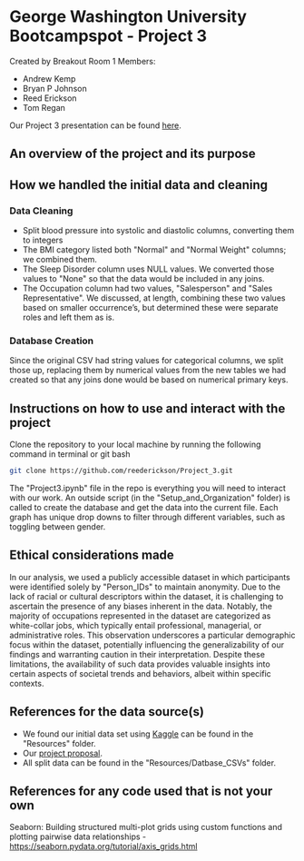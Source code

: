 # George Washington University Bootcampspot - Project 3
Created by Breakout Room 1 Members:
- Andrew Kemp
- Bryan P Johnson
- Reed Erickson
- Tom Regan

Our Project 3 presentation can be found [here](https://www.canva.com/design/DAF-BdQChmw/yEestTJYNk7lJpt7IPr76g/edit?utm_content=DAF-BdQChmw&utm_campaign=designshare&utm_medium=link2&utm_source=sharebutton).

## An overview of the project and its purpose

## How we handled the initial data and cleaning

### Data Cleaning
- Split blood pressure into systolic and diastolic columns, converting them to integers
- The BMI category listed both "Normal" and "Normal Weight" columns; we combined them.
- The Sleep Disorder column uses NULL values. We converted those values to "None" so that the data would be included in any joins.
- The Occupation column had two values, "Salesperson" and "Sales Representative". We discussed, at length, combining these two values based on smaller occurrence’s, but determined these were separate roles and left them as is.

### Database Creation
Since the original CSV had string values for categorical columns, we split those up, replacing them by numerical values from the new tables we had created so that any joins done would be based on numerical primary keys.

## Instructions on how to use and interact with the project
Clone the repository to your local machine by running the following command in terminal or git bash
```bash
git clone https://github.com/reederickson/Project_3.git
```
The "Project3.ipynb" file in the repo is everything you will need to interact with our work. An outside script (in the "Setup_and_Organization" folder) is called to create the database and get the data into the current file. Each graph has unique drop downs to filter through different variables, such as toggling between gender.


## Ethical considerations made
In our analysis, we used a publicly accessible dataset in which participants were identified solely by "Person_IDs" to maintain anonymity. Due to the lack of racial or cultural descriptors within the dataset, it is challenging to ascertain the presence of any biases inherent in the data. Notably, the majority of occupations represented in the dataset are categorized as white-collar jobs, which typically entail professional, managerial, or administrative roles. This observation underscores a particular demographic focus within the dataset, potentially influencing the generalizability of our findings and warranting caution in their interpretation. Despite these limitations, the availability of such data provides valuable insights into certain aspects of societal trends and behaviors, albeit within specific contexts.


## References for the data source(s)
- We found our initial data set using [Kaggle](https://www.kaggle.com/datasets/uom190346a/sleep-health-and-lifestyle-dataset) can be found in the "Resources" folder.
- Our [project proposal](https://docs.google.com/document/d/1CoOXnwNHr9Z0zHisnk19jql2-3583IVBbd84mXM9NiQ/edit).
- All split data can be found in the "Resources/Datbase_CSVs" folder.


## References for any code used that is not your own
Seaborn: Building structured multi-plot grids using custom functions and plotting pairwise data relationships - https://seaborn.pydata.org/tutorial/axis_grids.html

